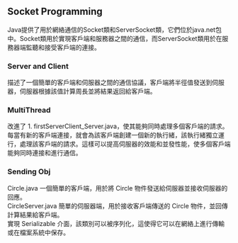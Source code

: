 ## Socket Programming
Java提供了用於網絡通信的Socket類和ServerSocket類，它們位於java.net包中。Socket類用於實現客戶端和服務器之間的通信，而ServerSocket類用於在服務器端監聽和接受客戶端的連接。   

### Server and Client
描述了一個簡單的客戶端和伺服器之間的通信協議，客戶端將半徑值發送到伺服器，伺服器根據該值計算周長並將結果返回給客戶端。    

### MultiThread
改進了 1. firstServerClient_Server.java，使其能夠同時處理多個客戶端的請求。每當有新的客戶端連接，就會為該客戶端創建一個新的執行緒，該執行緒獨立運行，處理該客戶端的請求。這樣可以提高伺服器的效能和並發性能，使多個客戶端能夠同時連接和進行通信。   

### Sending Obj
 Circle.java 一個簡單的客戶端，用於將 Circle 物件發送給伺服器並接收伺服器的回應。   
 CircleServer.java 簡單的伺服器端，用於接收客戶端傳送的 Circle 物件，並回傳計算結果給客戶端。    
 實現 Serializable 介面，該類別可以被序列化，這使得它可以在網絡上進行傳輸或在檔案系統中保存。    